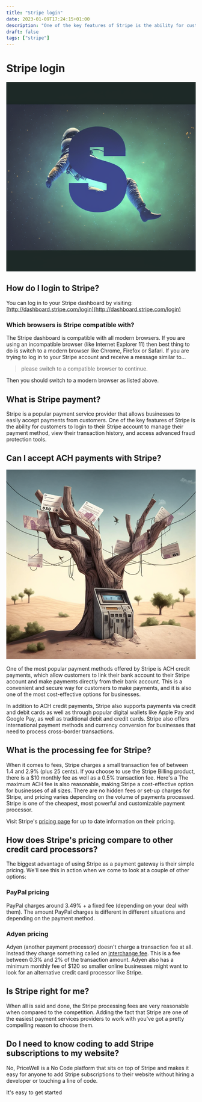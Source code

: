 ```yaml
---
title: "Stripe login"
date: 2023-01-09T17:24:15+01:00
description: "One of the key features of Stripe is the ability for customers to login to their Stripe account to manage their business. We'll cover how to login to Stripe, how to accept ACH payments with Stripe, and how to use Stripe's pricing to compare it to other credit card processors."
draft: false
tags: ["stripe"]
---
```


# Stripe login

![Letter S floating in space](/img/stripe-in-space.png)

## How do I login to Stripe?

You can log in to your Stripe dashboard by visiting:  
[http://dashboard.stripe.com/login](http://dashboard.stripe.com/login)

### Which browsers is Stripe compatible with?

The Stripe dashboard is compatible with all modern browsers. If you are using an incompatible browser (like Internet Explorer 11) then best thing to do is switch to a modern browser like Chrome, Firefox or Safari. If you  are trying to log in to your Stripe account and receive a message similar to...

> please switch to a compatible browser to continue.

Then you should switch to a modern browser as listed above.

## What is Stripe payment?

Stripe is a popular payment service provider that allows businesses to easily accept payments from customers. One of the key features of Stripe is the ability for customers to login to their Stripe account to manage their payment method, view their transaction history, and access advanced fraud protection tools.

## Can I accept ACH payments with Stripe?

![Wire transfer, AI generated art](/img/wire-transfer.png)

One of the most popular payment methods offered by Stripe is ACH credit payments, which allow customers to link their bank account to their Stripe account and make payments directly from their bank account. This is a convenient and secure way for customers to make payments, and it is also one of the most cost-effective options for businesses.

In addition to ACH credit payments, Stripe also supports payments via credit and debit cards as well as through popular digital wallets like Apple Pay and Google Pay, as well as traditional debit and credit cards. Stripe also offers international payment methods and currency conversion for businesses that need to process cross-border transactions.

## What is the processing fee for Stripe?

When it comes to fees, Stripe charges a small transaction fee of between 1.4 and 2.9% (plus 25 cents). If you choose to use the Stripe Billing product, there is a $10 monthly fee as well as a 0.5% transaction fee. Here's a The maximum ACH fee is also reasonable, making Stripe a cost-effective option for businesses of all sizes. There are no hidden fees or set-up charges for Stripe, and pricing varies depending on the volume of payments processed. Stripe is one of the cheapest, most powerful and customizable payment processor.  
  
Visit Stripe's [pricing page](https://stripe.com/en-gb-de/pricing#pricing-details) for up to date information on their pricing.

## How does Stripe's pricing compare to other credit card processors?

The biggest advantage of using Stripe as a payment gateway is their simple pricing. We'll see this in action when we come to look at a couple of other options:

### PayPal pricing

PayPal charges around 3.49% + a fixed fee (depending on your deal with them). The amount PayPal charges is different in different situations and depending on the payment method.

### Adyen pricing

Adyen (another payment processor) doesn't charge a transaction fee at all. Instead they charge something called an [interchange fee](https://www.adyen.com/blog/interchange-fees-explained). This is a fee between 0.3% and 2% of the transaction amount. Adyen also has a minimum monthly fee of $120 so smaller online businesses might want to look for an alternative credit card processor like Stripe.

## Is Stripe right for me?

When all is said and done, the Stripe processing fees are very reasonable when compared to the competition. Adding the fact that Stripe are one of the easiest payment services providers to work with you've got a pretty compelling reason to choose them.

## Do I need to know coding to add Stripe subscriptions to my website?

No, PriceWell is a No Code platform that sits on top of Stripe and makes it easy for anyone to add Stripe subscriptions to their website without hiring a developer or touching a line of code.

It's easy to get started